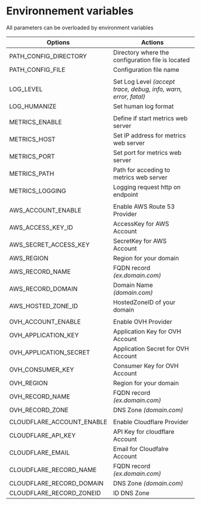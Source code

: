 # Environnement variables

All parameters can be overloaded by environment variables

| Options                   | Actions                                                         |
| ------------------------- | --------------------------------------------------------------- |
| PATH_CONFIG_DIRECTORY     | Directory where the configuration file is located               |
| PATH_CONFIG_FILE          | Configuration file name                                         |
|                           |                                                                 |
| LOG_LEVEL                 | Set Log Level *(accept trace, debug, info, warn, error, fatal)* |
| LOG_HUMANIZE              | Set human log format                                            |
|                           |                                                                 |
| METRICS_ENABLE            | Define if start metrics web server                              |
| METRICS_HOST              | Set IP address for metrics web server                           |
| METRICS_PORT              | Set port for metrics web server                                 |
| METRICS_PATH              | Path for acceding to metrics web server                         |
| METRICS_LOGGING           | Logging request http on endpoint                                |
|                           |                                                                 |
| AWS_ACCOUNT_ENABLE        | Enable AWS Route 53 Provider                                    |
| AWS_ACCESS_KEY_ID         | AccessKey for AWS Account                                       |
| AWS_SECRET_ACCESS_KEY     | SecretKey for AWS Account                                       |
| AWS_REGION                | Region for your domain                                          |
| AWS_RECORD_NAME           | FQDN record *(ex.domain.com)*                                   |
| AWS_RECORD_DOMAIN         | Domain Name *(domain.com)*                                      |
| AWS_HOSTED_ZONE_ID        | HostedZoneID of your domain                                     |
|                           |                                                                 |
| OVH_ACCOUNT_ENABLE        | Enable OVH Provider                                             |
| OVH_APPLICATION_KEY       | Application Key for OVH Account                                 |
| OVH_APPLICATION_SECRET    | Application Secret for OVH Account                              |
| OVH_CONSUMER_KEY          | Consumer Key for OVH Account                                    |
| OVH_REGION                | Region for your domain                                          |
| OVH_RECORD_NAME           | FQDN record *(ex.domain.com)*                                   |
| OVH_RECORD_ZONE           | DNS Zone *(domain.com)*                                         |
|                           |                                                                 |
| CLOUDFLARE_ACCOUNT_ENABLE | Enable Cloudflare Provider                                      |
| CLOUDFLARE_API_KEY        | API Key for cloudflare Account                                  |
| CLOUDFLARE_EMAIL          | Email for Cloudfalre Account                                    |
| CLOUDFLARE_RECORD_NAME    | FQDN record *(ex.domain.com)*                                   |
| CLOUDFLARE_RECORD_DOMAIN  | DNS Zone *(domain.com)*                                         |
| CLOUDFLARE_RECORD_ZONEID  | ID DNS Zone                                                     |
